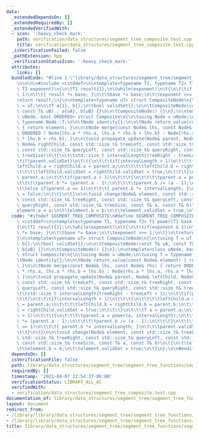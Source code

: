 ```yaml
---
data:
  _extendedDependsOn: []
  _extendedRequiredBy: []
  _extendedVerifiedWith:
  - icon: ':heavy_check_mark:'
    path: verification/data_structures/segment_tree_composite.test.cpp
    title: verification/data_structures/segment_tree_composite.test.cpp
  _isVerificationFailed: false
  _pathExtension: hpp
  _verificationStatusIcon: ':heavy_check_mark:'
  attributes:
    links: []
  bundledCode: "#line 1 \"library/data_structures/segment_tree/segment_tree_functions/segment_tree_composite.hpp\"\
    \n\n\n\n#include <cstddef>\n\ntemplate<typename T1, typename T2> T1 power(T1 base,\
    \ T2 exponent)\n{\n\tT1 result{1};\n\twhile(exponent)\n\t{\n\t\tif(exponent &\
    \ 1)\n\t\t{ result *= base; }\n\t\tbase *= base;\n\t\texponent >>= 1;\n\t}\n\t\
    return result;\n}\n\ntemplate<typename uT> struct CompositeNode\n{\n\tusing T\
    \ = uT;\n\n\tT a{1}, b{};\n\tbool validSet{};\n\n\tCompositeNode(const T& uA,\
    \ const T& uB) : a{uA}, b{uB} {}\n\n\tCompositeNode() {}\n};\n\ntemplate<class\
    \ uNode, bool ORDERED> struct Composite\n{\n\tusing Node = uNode;\n\tusing T =\
    \ typename Node::T;\n\n\tNode identity{};\n\n\tNode return_value(const Node& element)\
    \ { return element; }\n\n\tNode merge(const Node& lhs, const Node& rhs) { return\
    \ ORDERED ? Node{lhs.a * rhs.a, lhs.a * rhs.b + lhs.b} : Node{rhs.a * lhs.a, rhs.a\
    \ * lhs.b + rhs.b}; }\n\n\tvoid propagate_update(Node& parent, Node& leftChild,\
    \ Node& rightChild, const std::size_t& treeLeft, const std::size_t& treeRight,\
    \ const std::size_t& queryLeft, const std::size_t& queryRight, const std::size_t&\
    \ treeSize)\n\t{\n\t\tstd::size_t intervalLength{treeRight - treeLeft + 1};\n\t\
    \tif(parent.validSet)\n\t\t{\n\t\t\tif(intervalLength > 1)\n\t\t\t{\n\t\t\t\t\
    leftChild.a = rightChild.a = parent.a;\n\t\t\t\tleftChild.b = rightChild.b = parent.b;\n\
    \t\t\t\tleftChild.validSet = rightChild.validSet = true;\n\t\t\t}\n\t\t\tT a =\
    \ parent.a;\n\t\t\tif(parent.a > 1)\n\t\t\t{\n\t\t\t\tparent.a = power(a, intervalLength);\n\
    \t\t\t\tparent.b *= (parent.a - 1);\n\t\t\t\tparent.b /= (a - 1);\n\t\t\t}\n\t\
    \t\telse if(parent.a == 1)\n\t\t\t{ parent.b *= intervalLength; }\n\t\t\tparent.validSet\
    \ = false;\n\t\t}\n\t}\n\n\tvoid change(Node& element, const std::size_t& treeLeft,\
    \ const std::size_t& treeRight, const std::size_t& queryLeft, const std::size_t&\
    \ queryRight, const std::size_t& treeSize, const T& a, const T& b)\n\t{\n\t\t\
    element.a = a;\n\t\telement.b = b;\n\t\telement.validSet = true;\n\t}\n};\n\n\n"
  code: "#ifndef SEGMENT_TREE_COMPOSITE\n#define SEGMENT_TREE_COMPOSITE\n\n#include\
    \ <cstddef>\n\ntemplate<typename T1, typename T2> T1 power(T1 base, T2 exponent)\n\
    {\n\tT1 result{1};\n\twhile(exponent)\n\t{\n\t\tif(exponent & 1)\n\t\t{ result\
    \ *= base; }\n\t\tbase *= base;\n\t\texponent >>= 1;\n\t}\n\treturn result;\n\
    }\n\ntemplate<typename uT> struct CompositeNode\n{\n\tusing T = uT;\n\n\tT a{1},\
    \ b{};\n\tbool validSet{};\n\n\tCompositeNode(const T& uA, const T& uB) : a{uA},\
    \ b{uB} {}\n\n\tCompositeNode() {}\n};\n\ntemplate<class uNode, bool ORDERED>\
    \ struct Composite\n{\n\tusing Node = uNode;\n\tusing T = typename Node::T;\n\n\
    \tNode identity{};\n\n\tNode return_value(const Node& element) { return element;\
    \ }\n\n\tNode merge(const Node& lhs, const Node& rhs) { return ORDERED ? Node{lhs.a\
    \ * rhs.a, lhs.a * rhs.b + lhs.b} : Node{rhs.a * lhs.a, rhs.a * lhs.b + rhs.b};\
    \ }\n\n\tvoid propagate_update(Node& parent, Node& leftChild, Node& rightChild,\
    \ const std::size_t& treeLeft, const std::size_t& treeRight, const std::size_t&\
    \ queryLeft, const std::size_t& queryRight, const std::size_t& treeSize)\n\t{\n\
    \t\tstd::size_t intervalLength{treeRight - treeLeft + 1};\n\t\tif(parent.validSet)\n\
    \t\t{\n\t\t\tif(intervalLength > 1)\n\t\t\t{\n\t\t\t\tleftChild.a = rightChild.a\
    \ = parent.a;\n\t\t\t\tleftChild.b = rightChild.b = parent.b;\n\t\t\t\tleftChild.validSet\
    \ = rightChild.validSet = true;\n\t\t\t}\n\t\t\tT a = parent.a;\n\t\t\tif(parent.a\
    \ > 1)\n\t\t\t{\n\t\t\t\tparent.a = power(a, intervalLength);\n\t\t\t\tparent.b\
    \ *= (parent.a - 1);\n\t\t\t\tparent.b /= (a - 1);\n\t\t\t}\n\t\t\telse if(parent.a\
    \ == 1)\n\t\t\t{ parent.b *= intervalLength; }\n\t\t\tparent.validSet = false;\n\
    \t\t}\n\t}\n\n\tvoid change(Node& element, const std::size_t& treeLeft, const\
    \ std::size_t& treeRight, const std::size_t& queryLeft, const std::size_t& queryRight,\
    \ const std::size_t& treeSize, const T& a, const T& b)\n\t{\n\t\telement.a = a;\n\
    \t\telement.b = b;\n\t\telement.validSet = true;\n\t}\n};\n\n#endif"
  dependsOn: []
  isVerificationFile: false
  path: library/data_structures/segment_tree/segment_tree_functions/segment_tree_composite.hpp
  requiredBy: []
  timestamp: '2021-04-07 22:54:37-06:00'
  verificationStatus: LIBRARY_ALL_AC
  verifiedWith:
  - verification/data_structures/segment_tree_composite.test.cpp
documentation_of: library/data_structures/segment_tree/segment_tree_functions/segment_tree_composite.hpp
layout: document
redirect_from:
- /library/library/data_structures/segment_tree/segment_tree_functions/segment_tree_composite.hpp
- /library/library/data_structures/segment_tree/segment_tree_functions/segment_tree_composite.hpp.html
title: library/data_structures/segment_tree/segment_tree_functions/segment_tree_composite.hpp
---
```

